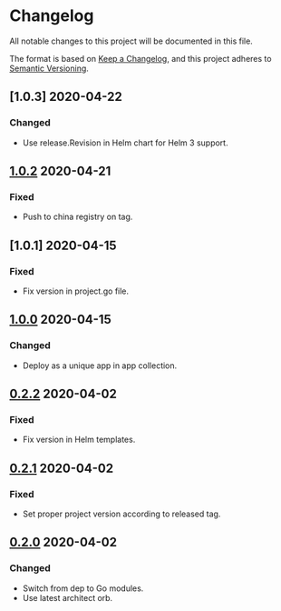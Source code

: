 # Changelog

All notable changes to this project will be documented in this file.

The format is based on [Keep a Changelog](https://keepachangelog.com/en/1.0.0/),
and this project adheres to [Semantic Versioning](https://semver.org/spec/v2.0.0.html).



## [1.0.3] 2020-04-22

### Changed

- Use release.Revision in Helm chart for Helm 3 support.



## [1.0.2] 2020-04-21

### Fixed

- Push to china registry on tag.

## [1.0.1] 2020-04-15

### Fixed

- Fix version in project.go file.



## [1.0.0] 2020-04-15

### Changed

- Deploy as a unique app in app collection.



## [0.2.2] 2020-04-02

### Fixed

- Fix version in Helm templates.



## [0.2.1] 2020-04-02

### Fixed

- Set proper project version according to released tag.



## [0.2.0] 2020-04-02

### Changed

- Switch from dep to Go modules.
- Use latest architect orb.



[Unreleased]: https://github.com/giantswarm/release-operator/compare/v1.0.2...HEAD
[1.0.2]: https://github.com/giantswarm/release-operator/compare/v1.0.1...v1.0.2
[1.1.0]: https://github.com/giantswarm/release-operator/compare/v1.0.0...v1.0.1
[1.0.0]: https://github.com/giantswarm/release-operator/compare/v1.0.0...v1.0.0
[0.2.2]: https://github.com/giantswarm/release-operator/compare/v0.2.1...v0.2.2
[0.2.1]: https://github.com/giantswarm/release-operator/compare/v0.2.0...v0.2.1

[0.2.0]: https://github.com/giantswarm/release-operator/releases/tag/v0.2.0
